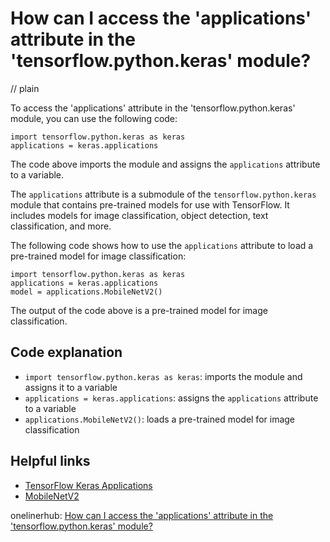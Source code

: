 # How can I access the 'applications' attribute in the 'tensorflow.python.keras' module?
// plain

To access the 'applications' attribute in the 'tensorflow.python.keras' module, you can use the following code:

```
import tensorflow.python.keras as keras
applications = keras.applications
```

The code above imports the module and assigns the `applications` attribute to a variable.

The `applications` attribute is a submodule of the `tensorflow.python.keras` module that contains pre-trained models for use with TensorFlow. It includes models for image classification, object detection, text classification, and more.

The following code shows how to use the `applications` attribute to load a pre-trained model for image classification:

```
import tensorflow.python.keras as keras
applications = keras.applications
model = applications.MobileNetV2()
```

The output of the code above is a pre-trained model for image classification.

## Code explanation


- `import tensorflow.python.keras as keras`: imports the module and assigns it to a variable
- `applications = keras.applications`: assigns the `applications` attribute to a variable
- `applications.MobileNetV2()`: loads a pre-trained model for image classification

## Helpful links

- [TensorFlow Keras Applications](https://www.tensorflow.org/api_docs/python/tf/keras/applications)
- [MobileNetV2](https://www.tensorflow.org/api_docs/python/tf/keras/applications/MobileNetV2)

onelinerhub: [How can I access the 'applications' attribute in the 'tensorflow.python.keras' module?](https://onelinerhub.com/python-keras/how-can-i-access-the--applications--attribute-in-the--tensorflow-python-keras--module)